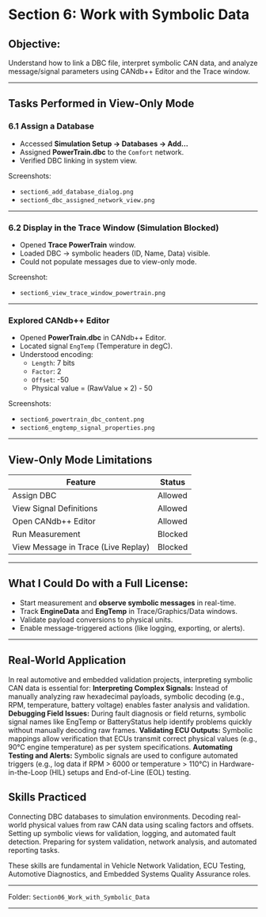 # Section 6: Work with Symbolic Data

## Objective:
Understand how to link a DBC file, interpret symbolic CAN data, and analyze message/signal parameters using CANdb++ Editor and the Trace window.

---

## Tasks Performed in View-Only Mode

### 6.1 Assign a Database
- Accessed **Simulation Setup → Databases → Add…**
- Assigned **PowerTrain.dbc** to the `Comfort` network.
- Verified DBC linking in system view.

Screenshots:
- `section6_add_database_dialog.png`
- `section6_dbc_assigned_network_view.png`

---

### 6.2 Display in the Trace Window (Simulation Blocked)
- Opened **Trace PowerTrain** window.
- Loaded DBC → symbolic headers (ID, Name, Data) visible.
- Could not populate messages due to view-only mode.

Screenshot:
- `section6_view_trace_window_powertrain.png`

---

### Explored CANdb++ Editor
- Opened **PowerTrain.dbc** in CANdb++ Editor.
- Located signal `EngTemp` (Temperature in degC).
- Understood encoding:  
  - `Length`: 7 bits  
  - `Factor`: 2  
  - `Offset`: -50  
  - Physical value = (RawValue × 2) - 50

Screenshots:
- `section6_powertrain_dbc_content.png`
- `section6_engtemp_signal_properties.png`

---

## View-Only Mode Limitations

| Feature                             | Status   |
|-------------------------------------|----------|
| Assign DBC                          | Allowed  |
| View Signal Definitions             | Allowed  |
| Open CANdb++ Editor                 | Allowed  |
| Run Measurement                     | Blocked  |
| View Message in Trace (Live Replay) | Blocked  |

---

## What I Could Do with a Full License:
- Start measurement and **observe symbolic messages** in real-time.
- Track **EngineData** and **EngTemp** in Trace/Graphics/Data windows.
- Validate payload conversions to physical units.
- Enable message-triggered actions (like logging, exporting, or alerts).

---
## Real-World Application
In real automotive and embedded validation projects, interpreting symbolic CAN data is essential for:
**Interpreting Complex Signals:** Instead of manually analyzing raw hexadecimal payloads, symbolic decoding (e.g., RPM, temperature, battery voltage) enables faster analysis and validation.
**Debugging Field Issues:** During fault diagnosis or field returns, symbolic signal names like EngTemp or BatteryStatus help identify problems quickly without manually decoding raw frames.
**Validating ECU Outputs:** Symbolic mappings allow verification that ECUs transmit correct physical values (e.g., 90°C engine temperature) as per system specifications.
**Automating Testing and Alerts:** Symbolic signals are used to configure automated triggers (e.g., log data if RPM > 6000 or 
temperature > 110°C) in Hardware-in-the-Loop (HIL) setups and End-of-Line (EOL) testing.

## Skills Practiced
Connecting DBC databases to simulation environments.
Decoding real-world physical values from raw CAN data using scaling factors and offsets.
Setting up symbolic views for validation, logging, and automated fault detection.
Preparing for system validation, network analysis, and automated reporting tasks.

These skills are fundamental in Vehicle Network Validation, ECU Testing, Automotive Diagnostics, and Embedded Systems Quality Assurance roles.

---

Folder: `Section06_Work_with_Symbolic_Data`  


---
